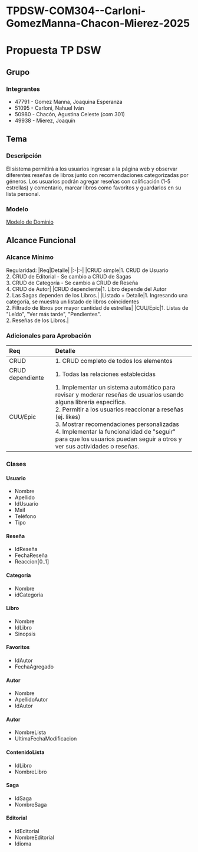 # TPDSW-COM304--Carloni-GomezManna-Chacon-Mierez-2025
# Propuesta TP DSW

## Grupo
### Integrantes
* 47791 - Gomez Manna, Joaquina Esperanza
* 51095 - Carloni, Nahuel Iván
* 50980 - Chacón, Agustina Celeste (com 301)
* 49938 - Mierez, Joaquín 

## Tema
### Descripción
El sistema permitirá a los usuarios ingresar a la página web y observar diferentes reseñas de libros junto con recomendaciones categorizadas por géneros. Los usuarios podrán agregar reseñas con calificación (1-5 estrellas) y comentario, marcar libros como favoritos y guardarlos en su lista personal.

### Modelo

[Modelo de Dominio](https://drive.google.com/file/d/10CZM5P55DNUaeEiIdEiqubp5iLLYt8Ha/view?usp=sharing)

## Alcance Funcional 

### Alcance Mínimo

Regularidad:
|Req|Detalle|
|:-|:-|
|CRUD simple|1. CRUD de Usuario<br>2. CRUD de Editorial - Se cambio a CRUD de Sagas<br>3. CRUD de Categoría - Se cambio a CRUD de Reseña<br>4. CRUD de Autor|
|CRUD dependiente|1. Libro depende del Autor<br>2. Las Sagas dependen de los Libros.|
|Listado + Detalle|1. Ingresando una categoría, se muestra un listado de libros coincidentes<br>2. Filtrado de libros por mayor cantidad de estrellas|
|CUU/Epic|1. Listas de "Leído", "Ver más tarde", "Pendientes".<br>2. Reseñas de los Libros.|

### Adicionales para Aprobación

|Req|Detalle|
|:-|:-|
|CRUD |1. CRUD completo de todos los elementos|
|CRUD dependiente |1. Todas las relaciones establecidas|
|CUU/Epic|1. Implementar un sistema automático para revisar y moderar reseñas de usuarios usando alguna librería especifica.<br>2. Permitir a los usuarios reaccionar a reseñas (ej. likes)<br>3. Mostrar recomendaciones personalizadas<br>4. Implementar la funcionalidad de "seguir" para que los usuarios puedan seguir a otros y ver sus actividades o reseñas.|

### Clases

#### Usuario
- Nombre
- Apellido
- IdUsuario
- Mail
- Teléfono
- Tipo

#### Reseña
- IdReseña
- FechaReseña
- Reaccion[0..1]

#### Categoría
- Nombre
- idCategoria

#### Libro
- Nombre
- IdLibro
- Sinopsis

#### Favoritos
- IdAutor
- FechaAgregado


#### Autor
- Nombre
- ApellidoAutor
- IdAutor

#### Autor
- NombreLista
- UltimaFechaModificacion

 #### ContenidoLista
 - IdLibro
 - NombreLibro

#### Saga
- IdSaga
- NombreSaga

#### Editorial
- IdEditorial
- NombreEditorial
- Idioma
